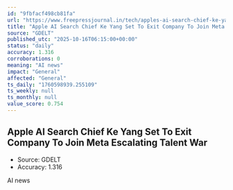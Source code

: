 ```yaml
---
id: "9fbfacf498cb81fa"
url: "https://www.freepressjournal.in/tech/apples-ai-search-chief-ke-yang-set-to-exit-company-to-join-meta-escalating-talent-war"
title: "Apple AI Search Chief Ke Yang Set To Exit Company To Join Meta Escalating Talent War"
source: "GDELT"
published_utc: "2025-10-16T06:15:00+00:00"
status: "daily"
accuracy: 1.316
corroborations: 0
meaning: "AI news"
impact: "General"
affected: "General"
ts_daily: "1760598939.255109"
ts_weekly: null
ts_monthly: null
value_score: 0.754
---
```

## Apple AI Search Chief Ke Yang Set To Exit Company To Join Meta Escalating Talent War

- Source: GDELT
- Accuracy: 1.316

AI news
